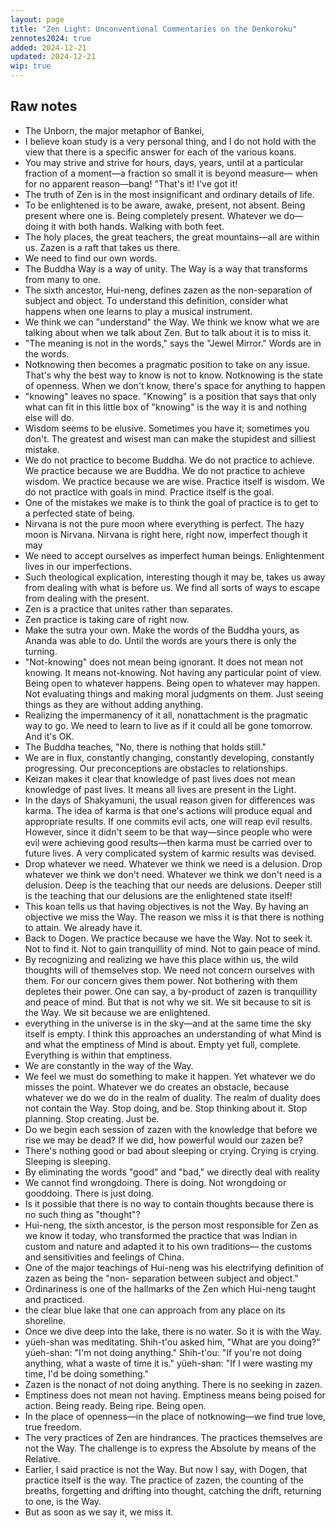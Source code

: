 ```yaml
---
layout: page
title: "Zen Light: Unconventional Commentaries on the Denkoroku"
zennotes2024: true
added: 2024-12-21
updated: 2024-12-21
wip: true
---
```


## Raw notes

- The Unborn, the major metaphor of Bankei,
- I believe koan study is a very personal thing, and I do not hold with the view that there is a specific answer for each of the various koans.
- You may strive and strive for hours, days, years, until at a particular fraction of a moment—a fraction so small it is beyond measure— when for no apparent reason—bang! "That's it! I've got it!
- The truth of Zen is in the most insignificant and ordinary details of life.
- To be enlightened is to be aware, awake, present, not absent. Being present where one is. Being
completely present. Whatever we do—doing it with both hands. Walking with both feet.
- The holy places, the great teachers, the great mountains—all are within us. Zazen is a raft that takes us there.
- We need to find our own words.
- The Buddha Way is a way of unity. The Way is a way that transforms from many to one.
- The sixth ancestor, Hui-neng, defines zazen as the non-separation of subject and object. To understand this definition, consider what happens when one learns to play a musical instrument.
- We think we can "understand" the Way. We think we know what we are talking about when we talk about Zen. But to talk about it is to miss it.
- "The meaning is not in the words," says the "Jewel Mirror." Words are in the words.
- Notknowing then becomes a pragmatic position to take on any issue. That's why the best way to know is
not to know. Notknowing is the state of openness. When we don't know, there's space for anything to happen
- "knowing" leaves no space. "Knowing" is a position that says that only what can fit in this little box of "knowing" is the way it is and nothing else will do.
- Wisdom seems to be elusive. Sometimes you have it; sometimes you don't. The greatest and wisest man can make the stupidest and silliest mistake.
- We do not practice to become Buddha. We do not practice to achieve. We practice because we are Buddha. We do not practice to achieve wisdom. We practice because we are wise. Practice itself is wisdom. We do not practice with goals in mind. Practice itself is the goal.
- One of the mistakes we make is to think the goal of practice is to get to a perfected state of being.
- Nirvana is not the pure moon where everything is perfect. The hazy moon is Nirvana. Nirvana is right here, right now, imperfect though it may
- We need to accept ourselves as imperfect human beings. Enlightenment lives in our imperfections.
- Such theological explication, interesting though it may be, takes us away from dealing with what is before us. We find all sorts of ways to escape from dealing with the present.
- Zen is a practice that unites rather than separates.
- Zen practice is taking care of right now.
- Make the sutra your own. Make the words of the Buddha yours, as Ananda was able to do. Until the words are yours there is only the turning.
- "Not-knowing" does not mean being ignorant. It does not mean not knowing. It means not-knowing. Not having any particular point of view. Being open to whatever happens. Being open to whatever may happen. Not evaluating things and making moral judgments on them. Just seeing things as they are without adding anything.
- Realizing the impermanency of it all, nonattachment is the pragmatic way to go. We need to learn to live as if it could all be gone tomorrow. And it's OK.
- The Buddha teaches, "No, there is nothing that holds still."
- We are in flux, constantly changing, constantly developing, constantly progressing. Our preconceptions are obstacles to relationships.
- Keizan makes it clear that knowledge of past lives does not mean knowledge of past lives. It means all lives are present in the Light.
- In the days of Shakyamuni, the usual reason given for differences was karma. The idea of karma is that one's actions will produce equal and appropriate results. If one commits evil acts, one will reap evil results. However, since it didn't seem to be that way—since people who were evil were achieving good results—then karma must be carried over to future lives. A very complicated system of karmic results was devised.
- Drop whatever we need. Whatever we think we need is a delusion. Drop whatever we think we don't need. Whatever we think we don't need is a delusion. Deep is the teaching that our needs are delusions. Deeper still is the teaching that our delusions are the enlightened state itself!
- This koan tells us that having objectives is not the Way. By having an objective we miss the Way. The reason we miss it is that there is nothing to attain. We already have it.
- Back to Dogen. We practice because we have the Way. Not to seek it. Not to find it. Not to gain tranquillity of mind. Not to gain peace of mind.
- By recognizing and realizing we have this place within us, the wild thoughts will of themselves stop. We need not concern ourselves with them. For our concern gives them power. Not bothering with them
depletes their power. One can say, a by-product of zazen is tranquillity and peace of mind. But that is not why we sit. We sit because to sit is the Way. We sit because we are enlightened.
- everything in the universe is in the sky—and at the same time the sky itself is empty. I think this approaches an understanding of what Mind is and what the emptiness of Mind is about. Empty yet full, complete. Everything is within that emptiness.
- We are constantly in the way of the Way.
- We feel we must do something to make it happen. Yet whatever we do misses the point. Whatever we do creates an obstacle, because whatever we do we do in the realm of duality. The realm of duality does not contain the Way. Stop doing, and be. Stop thinking about it. Stop planning. Stop creating. Just be.
- Do we begin each session of zazen with the knowledge that before we rise we may be dead? If we did, how powerful would our zazen be?
- There's nothing good or bad about sleeping or crying. Crying is crying. Sleeping is sleeping.
- By eliminating the words "good" and "bad," we directly deal with reality
- We cannot find wrongdoing. There is doing. Not wrongdoing or gooddoing. There is just doing.
- Is it possible that there is no way to contain thoughts because there is no such thing as "thought"?
- Hui-neng, the sixth ancestor, is the person most responsible for Zen as we know it today, who transformed the practice that was Indian in custom and nature and adapted it to his own traditions— the customs and sensitivities and feelings of China.
- One of the major teachings of Hui-neng was his electrifying definition of zazen as being the "non- separation between subject and object."
- Ordinariness is one of the hallmarks of the Zen which Hui-neng taught and practiced.
- the clear blue lake that one can approach from any place on its shoreline.
- Once we dive deep into the lake, there is no water. So it is with the Way.
- yüeh-shan was meditating. Shih-t'ou asked him, "What are you doing?" yüeh-shan: "I'm not doing anything." Shih-t'ou: "If you're not doing anything, what a waste of time it is." yüeh-shan: "If I were wasting my time, I'd be doing something."
- Zazen is the nonact of not doing anything. There is no seeking in zazen.
- Emptiness does not mean not having. Emptiness means being poised for action. Being ready. Being ripe. Being open.
- In the place of openness—in the place of notknowing—we find true love, true freedom.
- The very practices of Zen are hindrances. The practices themselves are not the Way. The challenge is to express the Absolute by means of the Relative.
- Earlier, I said practice is not the Way. But now I say, with Dogen, that practice itself is the way. The practice of zazen, the counting of the breaths, forgetting and drifting into thought, catching the drift, returning to one, is the Way.
- But as soon as we say it, we miss it.